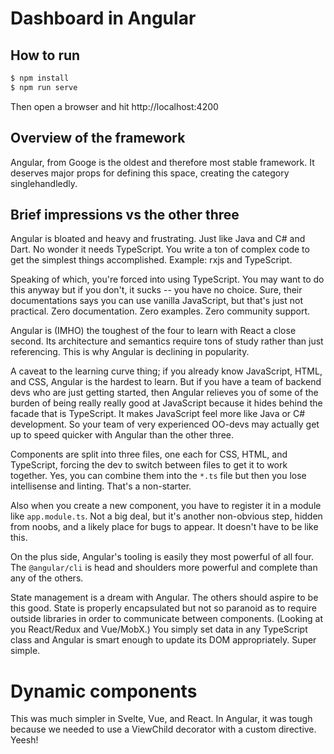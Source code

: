 # Dashboard in Angular

## How to run
```bash
$ npm install
$ npm run serve
```
Then open a browser and hit http://localhost:4200


## Overview of the framework
Angular, from Googe is the oldest and therefore most stable framework. It deserves major props for defining this space, creating the category singlehandledly.

## Brief impressions vs the other three
Angular is bloated and heavy and frustrating. Just like Java and C# and Dart. No wonder it needs TypeScript. You write a ton of complex code to get the simplest things accomplished. Example: rxjs and TypeScript.

Speaking of which, you're forced into using TypeScript. You may want to do this anyway but if you don't, it sucks -- you have no choice. Sure, their documentations says you can use vanilla JavaScript, but that's just not practical. Zero documentation. Zero examples. Zero community support. 

Angular is (IMHO) the toughest of the four to learn with React a close second. Its architecture and semantics require tons of study rather than just referencing. This is why Angular is declining in popularity. 

A caveat to the learning curve thing; if you already know JavaScript, HTML, and CSS, Angular is the hardest to learn. But if you have a team of backend devs who are just getting started, then Angular relieves you of some of the burden of being really really good at JavaScript because it hides behind the facade that is TypeScript. It makes JavaScript feel more like Java or C# development. So your team of very experienced OO-devs may actually get up to speed quicker with Angular than the other three.

Components are split into three files, one each for CSS, HTML, and TypeScript, forcing the dev to switch between files to get it to work together. Yes, you can combine them into the `*.ts` file but then you lose intellisense and linting. That's a non-starter.

Also when you create a new component, you have to register it in a module like `app.module.ts`. Not a big deal, but it's another non-obvious step, hidden from noobs, and a likely place for bugs to appear. It doesn't have to be like this.

On the plus side, Angular's tooling is easily they most powerful of all four. The `@angular/cli` is head and shoulders more powerful and complete than any of the others.

State management is a dream with Angular. The others should aspire to be this good. State is properly encapsulated but not so paranoid as to require outside libraries in order to communicate between components. (Looking at you React/Redux and Vue/MobX.) You simply set data in any TypeScript class and Angular is smart enough to update its DOM appropriately. Super simple.




# Dynamic components
This was much simpler in Svelte, Vue, and React. In Angular, it was tough because we needed to use a ViewChild decorator with a custom directive. Yeesh!
